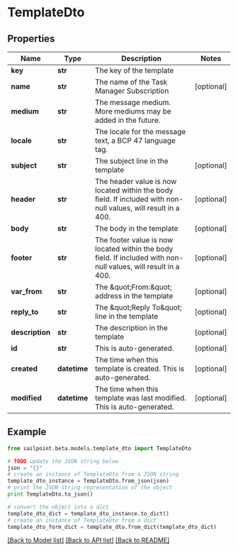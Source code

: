 # TemplateDto


## Properties

Name | Type | Description | Notes
------------ | ------------- | ------------- | -------------
**key** | **str** | The key of the template | 
**name** | **str** | The name of the Task Manager Subscription | [optional] 
**medium** | **str** | The message medium. More mediums may be added in the future. | 
**locale** | **str** | The locale for the message text, a BCP 47 language tag. | 
**subject** | **str** | The subject line in the template | [optional] 
**header** | **str** | The header value is now located within the body field. If included with non-null values, will result in a 400. | [optional] 
**body** | **str** | The body in the template | [optional] 
**footer** | **str** | The footer value is now located within the body field. If included with non-null values, will result in a 400. | [optional] 
**var_from** | **str** | The \&quot;From:\&quot; address in the template | [optional] 
**reply_to** | **str** | The \&quot;Reply To\&quot; line in the template | [optional] 
**description** | **str** | The description in the template | [optional] 
**id** | **str** | This is auto-generated. | [optional] 
**created** | **datetime** | The time when this template is created. This is auto-generated. | [optional] 
**modified** | **datetime** | The time when this template was last modified. This is auto-generated. | [optional] 

## Example

```python
from sailpoint.beta.models.template_dto import TemplateDto

# TODO update the JSON string below
json = "{}"
# create an instance of TemplateDto from a JSON string
template_dto_instance = TemplateDto.from_json(json)
# print the JSON string representation of the object
print TemplateDto.to_json()

# convert the object into a dict
template_dto_dict = template_dto_instance.to_dict()
# create an instance of TemplateDto from a dict
template_dto_form_dict = template_dto.from_dict(template_dto_dict)
```
[[Back to Model list]](../README.md#documentation-for-models) [[Back to API list]](../README.md#documentation-for-api-endpoints) [[Back to README]](../README.md)


